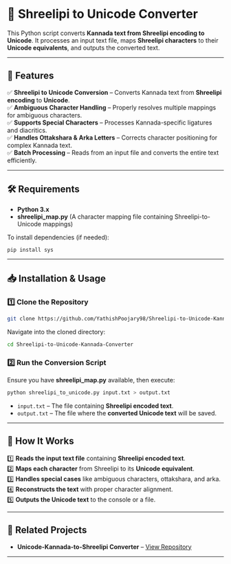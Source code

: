 # 📝 Shreelipi to Unicode Converter

This Python script converts **Kannada text from Shreelipi encoding to Unicode**. It processes an input text file, maps **Shreelipi characters** to their **Unicode equivalents**, and outputs the converted text.

---

## 🚀 Features

✅ **Shreelipi to Unicode Conversion** – Converts Kannada text from **Shreelipi encoding** to **Unicode**.  
✅ **Ambiguous Character Handling** – Properly resolves multiple mappings for ambiguous characters.  
✅ **Supports Special Characters** – Processes Kannada-specific ligatures and diacritics.  
✅ **Handles Ottakshara & Arka Letters** – Corrects character positioning for complex Kannada text.  
✅ **Batch Processing** – Reads from an input file and converts the entire text efficiently.  

---

## 🛠 Requirements

- **Python 3.x**  
- **shreelipi_map.py** (A character mapping file containing Shreelipi-to-Unicode mappings)  

To install dependencies (if needed):
```bash
pip install sys
```

---

## 📥 Installation & Usage

### 1️⃣ Clone the Repository

```bash
git clone https://github.com/YathishPoojary98/Shreelipi-to-Unicode-Kannada-Converter.git
```

Navigate into the cloned directory:
```bash
cd Shreelipi-to-Unicode-Kannada-Converter
```

### 2️⃣ Run the Conversion Script

Ensure you have **shreelipi_map.py** available, then execute:

```bash
python shreelipi_to_unicode.py input.txt > output.txt
```

- `input.txt` – The file containing **Shreelipi encoded text**.  
- `output.txt` – The file where the **converted Unicode text** will be saved.  

---

## 🎯 How It Works

1️⃣ **Reads the input text file** containing **Shreelipi encoded text**.  
2️⃣ **Maps each character** from Shreelipi to its **Unicode equivalent**.  
3️⃣ **Handles special cases** like ambiguous characters, ottakshara, and arka.  
4️⃣ **Reconstructs the text** with proper character alignment.  
5️⃣ **Outputs the Unicode text** to the console or a file.  

---

## 🔗 Related Projects

- **Unicode-Kannada-to-Shreelipi Converter** – [View Repository](https://github.com/YathishPoojary98/Unicode-Kannada-to-Shreelipi-Converter)

---
